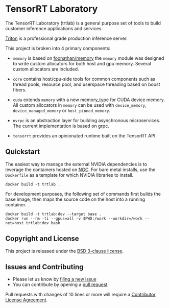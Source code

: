 # TensorRT Laboratory

The TensorRT Laboratory (trtlab) is a general purpose set of tools to build customer inference applications
and services.

[Triton](https://github.com/nvidia/triton) is a professional grade production inference server.

This project is broken into 4 primary components:

  * `memory` is based on [foonathan/memory](https://github.com/foonathan/memory) the `memory` module 
     was designed to write custom allocators for both host and gpu memory.  Several custom allocators are
     included.  

  * `core` contains host/cpu-side tools for common components such as thread pools, resource pool, 
    and userspace threading based on boost fibers.

  * `cuda` extends `memory` with a new memory_type for CUDA device memory.  All custom allocators
    in `memory` can be used with `device_memory`, `device_managed_memory` or `host_pinned_memory`.

  * `nvrpc` is an abstraction layer for building asynchronous microservices.  The current implementation
    is based on grpc.

  * `tensorrt` provides an opinionated runtime built on the TensorRT API.

## Quickstart

The easiest way to manage the external NVIDIA dependencies is to leverage the containers hosted on
[NGC](https://ngc.nvidia.com).  For bare metal installs, use the `Dockerfile` as a template for
which NVIDIA libraries to install.

```
docker build -t trtlab . 
```

For development purposes, the following set of commands first builds the base image, then
maps the source code on the host into a running container.


```
docker build -t trtlab:dev --target base .
docker run --rm -ti --gpus=all -v $PWD:/work --workdir=/work --net=host trtlab:dev bash
```


## Copyright and License

This project is released under the [BSD 3-clause license](LICENSE).

## Issues and Contributing

* Please let us know by [filing a new issue](https://github.com/NVIDIA/tensorrt-laboratory/issues/new)
* You can contribute by opening a [pull request](https://help.github.com/articles/using-pull-requests/)

Pull requests with changes of 10 lines or more will require a [Contributor License Agreement](CLA).
